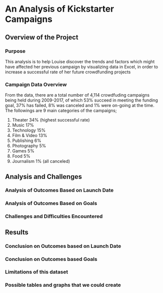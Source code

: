 # An Analysis of Kickstarter Campaigns
## Overview of the Project
### Purpose
  This analysis is to help Louise discover the trends and factors which might have affected her previous campaign by visualizing data in Excel, in order to increase a successful rate of her future crowdfunding projects
### Campaign Data Overview
From the data, there are a total number of 4,114 crowdfuding campaigns being held during 2009-2017, of which 53% succeed in meeting the funding goal, 37% has failed, 8% was canceled and 1% were on-going at the time.
The followings are 9 main categories of the campaigns;
1. Theater 34% (highest successful rate)
2. Music 17%
3. Technology 15%
4. Film & Video 13% 
5. Publishing 6%
6. Photography 5%
7. Games 5%
8. Food 5%
9. Journalism 1% (all canceled)

## Analysis and Challenges
### Analysis of Outcomes Based on Launch Date

### Analysis of Outcomes Based on Goals

### Challenges and Difficulties Encountered


## Results
### Conclusion on Outcomes based on Launch Date

### Conclusion on Outcomes based Goals

### Limitations of this dataset

### Possible tables and graphs that we could create
